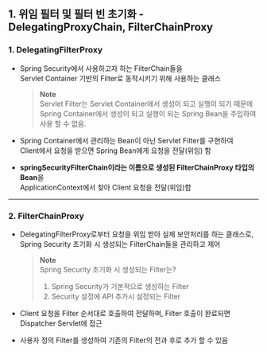 ## 1. 위임 필터 및 필터 빈 초기화 - DelegatingProxyChain, FilterChainProxy

### 1. DelegatingFilterProxy

- Spring Security에서 사용하고자 하는 FilterChain들을 <br>
  Servlet Container 기반의 Filter로 동작시키기 위해 사용하는 클래스 <br>

  > **Note** <br>
  > Servlet Filter는 Servlet Container에서 생성이 되고 실행이 되기 때문에 <br>
  Spring Container에서 생성이 되고 실행이 되는 Spring Bean을 주입하여 사용 할 수 없음.

- Spring Container에서 관리하는 Bean이 아닌 Servlet Filter를 구현하여 <br>
  Client에서 요청을 받으면 Spring Bean에게 요청을 전달(위임) 함

- <b>springSecurityFilterChain이라는 이름으로 생성된 FilterChainProxy 타입의 Bean</b>을 <br>
  ApplicationContext에서 찾아 Client 요청을 전달(위임)함

---

### 2. FilterChainProxy

- DelegatingFilterProxy로부터 요청을 위임 받아 실제 보안처리를 하는 클래스로, <br>
  Spring Security 초기화 시 생성되는 FilterChain들을 관리하고 제어<br>

  > **Note** <br>
  > Spring Security 초기화 시 생성되는 Filter는? <br>
  > 1. Spring Security가 기본적으로 생성하는 Filter
  > 2. Security 설정에 API 추가시 설정되는 Filter

- Client 요청을 Filter 순서대로 호출하여 전달하며, Filter 호출이 완료되면 Dispatcher Servlet에 접근

- 사용자 정의 Filter를 생성하여 기존의 Filter의 전과 후로 추가 할 수 있음
 
